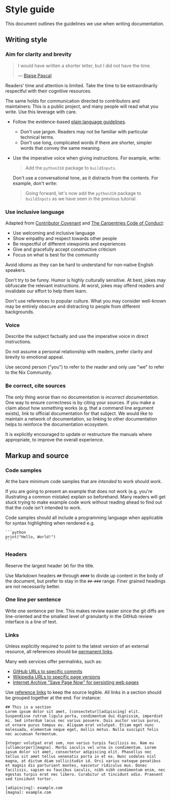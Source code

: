 # Style guide

This document outlines the guidelines we use when writing documentation.

## Writing style

### Aim for clarity and brevity

> I would have written a shorter letter, but I did not have the time.
>
> — [Blaise Pascal](https://en.m.wikiquote.org/w/index.php?title=Blaise_Pascal&oldid=2978584#Quotes)

Readers' time and attention is limited.
Take the time to be extraordinarily respectful with their cognitive resources.

The same holds for communication directed to contributors and maintainers:
This is a public project, and many people will read what you write.
Use this leverage with care.

- Follow the evidence-based [plain language guidelines].

  - Don't use jargon. Readers may not be familiar with particular technical terms.
  - Don't use long, complicated words if there are shorter, simpler words that convey the same meaning.

- Use the imperative voice when giving instructions.
  For example, write:

  > Add the `python310` package to `buildInputs`.

  Don't use a conversational tone, as it distracts from the contents.
  For example, don't write:

  > Going forward, let's now add the `python310` package to `buildInputs` as we have seen in the previous tutorial.

[plain language guidelines]: https://www.plainlanguage.gov/guidelines/

### Use inclusive language

Adapted from [Contributor Covenant] and [The Carpentries Code of Conduct]:

- Use welcoming and inclusive language
- Show empathy and respect towards other people
- Be respectful of different viewpoints and experiences
- Give and gracefully accept constructive criticism
- Focus on what is best for the community

Avoid idioms as they can be hard to understand for non-native English speakers.

Don't try to be funny.
Humor is highly culturally sensitive.
At best, jokes may obfuscate the relevant instructions.
At worst, jokes may offend readers and invalidate our effort to help them learn.

Don't use references to popular culture.
What you may consider well-known may be entirely obscure and distracting to people from different backgrounds.

[Contributor Covenant]: https://github.com/EthicalSource/contributor_covenant/blob/cd7fcf684249786b7f7d47ba49c23a6bcb3233eb/content/version/2/1/code_of_conduct.md
[The Carpentries Code of Conduct]: https://github.com/carpentries/docs.carpentries.org/blob/4691971d9f49544054410334140a4fd391a738da/topic_folders/policies/code-of-conduct.md

### Voice

Describe the subject factually and use the imperative voice in direct instructions.

Do not assume a personal relationship with readers, prefer clarity and brevity to emotional appeal.

Use second person ("you") to refer to the reader and only use "we" to refer to the Nix Community.

### Be correct, cite sources

The only thing worse than no documentation is _incorrect documentation_.
One way to ensure correctness is by citing your sources.
If you make a claim about how something works (e.g. that a command line argument exists), link to official documentation for that subject.
We would like to maintain a network of documentation, so linking to other documentation helps to reinforce the documentation ecosystem.

It is explicitly encouraged to update or restructure the manuals where appropriate, to improve the overall experience.

## Markup and source

### Code samples
At the bare minimum code samples that are _intended_ to work should work.

If you are going to present an example that does not work (e.g. you're illustrating a common mistake) explain so beforehand.
Many readers will get stuck trying to make example code work without reading ahead to find out that the code isn't intended to work.

Code samples should all include a programming language when applicable for syntax highlighting when rendered e.g.

````
```python
print("Hello, World!")
```
````

### Headers
Reserve the largest header (`#`) for the title.

Use Markdown headers `##` through `####` to divide up content in the body of the document, but prefer to stay in the `##`-`###` range.
Finer grained headings are not necessarily better.

### One line per sentence
Write one sentence per line.
This makes review easier since the git diffs are line-oriented and the smallest level of granularity in the GitHub review interface is a line of text.

### Links

Unless explicitly required to point to the latest version of an external resource, all references should be [permanent links].

Many web services offer permalinks, such as:

- [GitHub URLs to specific commits]
- [Wikipedia URLs to specific page versions]
- [Internet Archive "Save Page Now" for persisting web pages]

Use [reference links][ref_links] to keep the source legible.
All links in a section should be grouped together at the end.
For instance:

```
## This is a section
Lorem ipsum dolor sit amet, [consectetur][adipiscing] elit. Suspendisse rutrum ligula porta, condimentum dui dignissim, imperdiet mi. Sed interdum lacus nec varius posuere. Duis auctor varius purus, ut ornare purus tempus eu. Aliquam erat volutpat. Etiam eget nunc malesuada, elementum neque eget, mollis metus. Nulla suscipit felis nec accumsan fermentum.

Integer volutpat erat sem, non varius turpis facilisis eu. Nam eu [ullamcorper][magna]. Morbi iaculis vel urna in condimentum. Lorem ipsum dolor sit amet, consectetur adipiscing elit. Phasellus nec tellus sit amet tellus venenatis porta in et ex. Nunc sodales nisl magna, at dictum diam sollicitudin id. Orci varius natoque penatibus et magnis dis parturient montes, nascetur ridiculus mus. Donec facilisis, sapien eu faucibus iaculis, nibh nibh condimentum enim, nec egestas turpis erat nec libero. Curabitur ut tincidunt odio. Praesent sed tincidunt tortor.

[adipiscing]: example.com
[magna]: example.com
```

[ref_links]: https://github.github.com/gfm/#reference-link
[permanent links]: https://en.m.wikipedia.org/wiki/Permalink
[GitHub URLs to specific commits]: https://docs.github.com/en/repositories/working-with-files/using-files/getting-permanent-links-to-files
[Wikipedia URLs to specific page versions]: https://en.m.wikipedia.org/wiki/Wikipedia:Linking_to_Wikipedia#Permanent_links_to_old_versions_of_pages
[Internet Archive "Save Page Now" for persisting web pages]: https://web.archive.org/save
